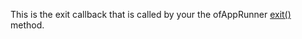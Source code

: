 This is the exit callback that is called by your the ofAppRunner [exit()](../ofAppRunner_functions.html#ofExit) method.
